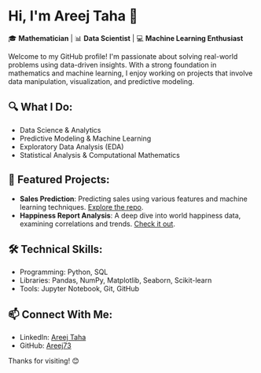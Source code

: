 # Hi, I'm Areej Taha 👋

🎓 **Mathematician** | 📊 **Data Scientist** | 💻 **Machine Learning Enthusiast**

Welcome to my GitHub profile! I'm passionate about solving real-world problems using data-driven insights. With a strong foundation in mathematics and machine learning, I enjoy working on projects that involve data manipulation, visualization, and predictive modeling.

## 🔍 What I Do:
- Data Science & Analytics
- Predictive Modeling & Machine Learning
- Exploratory Data Analysis (EDA)
- Statistical Analysis & Computational Mathematics

## 🌟 Featured Projects:
- **Sales Prediction**: Predicting sales using various features and machine learning techniques. [Explore the repo](https://github.com/Areej73/sales-prediction).
- **Happiness Report Analysis**: A deep dive into world happiness data, examining correlations and trends. [Check it out](https://github.com/Areej73/happiness-report-analysis).

## 🛠️ Technical Skills:
- Programming: Python, SQL
- Libraries: Pandas, NumPy, Matplotlib, Seaborn, Scikit-learn
- Tools: Jupyter Notebook, Git, GitHub

## 📫 Connect With Me:
- LinkedIn: [Areej Taha](https://www.linkedin.com/in/areej-taha-373628292)
- GitHub: [Areej73](https://github.com/Areej73)

Thanks for visiting! 😊
